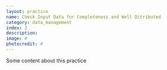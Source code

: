 ```yaml
---
layout: practice
name: Check Input Data for Completeness and Well Ditributed
category: data_management
index: 2
description:
image: #
photocredit: #
---
```


Some content about this practice